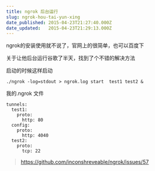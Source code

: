 ```yaml
---
title: ngrok 后台运行
slug: ngrok-hou-tai-yun-xing
date_published: 2015-04-23T21:27:40.000Z
date_updated:   2015-04-23T21:29:13.000Z
---
```


ngrok的安装使用就不说了，官网上的很简单，也可以百度下  

关于让他后台运行谷歌了半天，找到了个不错的解决方法  

启动的时候这样启动  

```
./ngrok -log=stdout > ngrok.log start  test1 test2 &
```
我的.ngrok 文件
```
tunnels:
  test1:
    proto:
      http: 80
  config:
    proto:
      http: 4040
  test2:
    proto:
      tcp: 22
```

>https://github.com/inconshreveable/ngrok/issues/57
